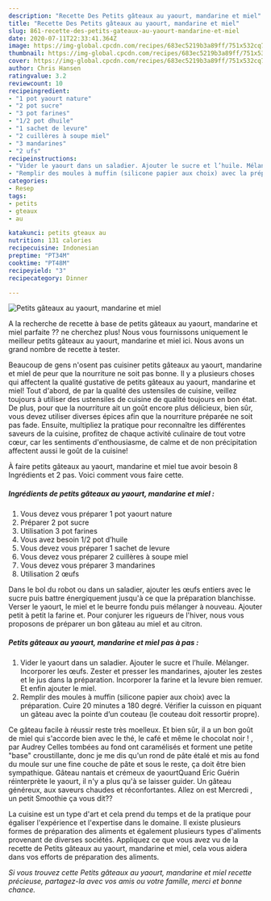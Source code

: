 ```yaml
---
description: "Recette Des Petits gâteaux au yaourt, mandarine et miel"
title: "Recette Des Petits gâteaux au yaourt, mandarine et miel"
slug: 861-recette-des-petits-gateaux-au-yaourt-mandarine-et-miel
date: 2020-07-11T22:33:41.364Z
image: https://img-global.cpcdn.com/recipes/683ec5219b3a89ff/751x532cq70/petits-gateaux-au-yaourt-mandarine-et-miel-photo-principale-de-la-recette.jpg
thumbnail: https://img-global.cpcdn.com/recipes/683ec5219b3a89ff/751x532cq70/petits-gateaux-au-yaourt-mandarine-et-miel-photo-principale-de-la-recette.jpg
cover: https://img-global.cpcdn.com/recipes/683ec5219b3a89ff/751x532cq70/petits-gateaux-au-yaourt-mandarine-et-miel-photo-principale-de-la-recette.jpg
author: Chris Hansen
ratingvalue: 3.2
reviewcount: 10
recipeingredient:
- "1 pot yaourt nature"
- "2 pot sucre"
- "3 pot farines"
- "1/2 pot dhuile"
- "1 sachet de levure"
- "2 cuillères à soupe miel"
- "3 mandarines"
- "2 ufs"
recipeinstructions:
- "Vider le yaourt dans un saladier. Ajouter le sucre et l’huile. Mélanger. Incorporer les œufs. Zester et presser les mandarines, ajouter les zestes et le jus dans la préparation. Incorporer la farine et la levure bien remuer. Et enfin ajouter le miel."
- "Remplir des moules à muffin (silicone papier aux choix) avec la préparation. Cuire 20 minutes a 180 degré. Vérifier la cuisson en piquant un gâteau avec la pointe d’un couteau (le couteau doit ressortir propre)."
categories:
- Resep
tags:
- petits
- gteaux
- au

katakunci: petits gteaux au 
nutrition: 131 calories
recipecuisine: Indonesian
preptime: "PT34M"
cooktime: "PT48M"
recipeyield: "3"
recipecategory: Dinner

---
```



![Petits gâteaux au yaourt, mandarine et miel](https://img-global.cpcdn.com/recipes/683ec5219b3a89ff/751x532cq70/petits-gateaux-au-yaourt-mandarine-et-miel-photo-principale-de-la-recette.jpg)

A la recherche de recette à base de petits gâteaux au yaourt, mandarine et miel parfaite ?? ne cherchez plus! Nous vous fournissons uniquement le meilleur petits gâteaux au yaourt, mandarine et miel ici. Nous avons un grand nombre de recette à tester.

Beaucoup de gens n'osent pas cuisiner petits gâteaux au yaourt, mandarine et miel de peur que la nourriture ne soit pas bonne. Il y a plusieurs choses qui affectent la qualité gustative de petits gâteaux au yaourt, mandarine et miel! Tout d'abord, de par la qualité des ustensiles de cuisine, veillez toujours à utiliser des ustensiles de cuisine de qualité toujours en bon état. De plus, pour que la nourriture ait un goût encore plus délicieux, bien sûr, vous devez utiliser diverses épices afin que la nourriture préparée ne soit pas fade. Ensuite, multipliez la pratique pour reconnaître les différentes saveurs de la cuisine, profitez de chaque activité culinaire de tout votre cœur, car les sentiments d'enthousiasme, de calme et de non précipitation affectent aussi le goût de la cuisine!

<!--inarticleads1-->

À faire petits gâteaux au yaourt, mandarine et miel tue avoir besoin 8 Ingrédients et 2 pas. Voici comment vous faire cette.

##### Ingrédients de petits gâteaux au yaourt, mandarine et miel :

1. Vous devez vous préparer 1 pot yaourt nature
1. Préparer 2 pot sucre
1. Utilisation 3 pot farines
1. Vous avez besoin 1/2 pot d’huile
1. Vous devez vous préparer 1 sachet de levure
1. Vous devez vous préparer 2 cuillères à soupe miel
1. Vous devez vous préparer 3 mandarines
1. Utilisation 2 œufs


Dans le bol du robot ou dans un saladier, ajouter les œufs entiers avec le sucre puis battre énergiquement jusqu&#39;à ce que la préparation blanchisse. Verser le yaourt, le miel et le beurre fondu puis mélanger à nouveau. Ajouter petit à petit la farine et. Pour conjurer les rigueurs de l&#39;hiver, nous vous proposons de préparer un bon gâteau au miel et au citron. 

<!--inarticleads2-->

##### Petits gâteaux au yaourt, mandarine et miel pas à pas :

1. Vider le yaourt dans un saladier. Ajouter le sucre et l’huile. Mélanger. Incorporer les œufs. Zester et presser les mandarines, ajouter les zestes et le jus dans la préparation. Incorporer la farine et la levure bien remuer. Et enfin ajouter le miel.
1. Remplir des moules à muffin (silicone papier aux choix) avec la préparation. Cuire 20 minutes a 180 degré. Vérifier la cuisson en piquant un gâteau avec la pointe d’un couteau (le couteau doit ressortir propre).


Ce gâteau facile à réussir reste très moelleux. Et bien sûr, il a un bon goût de miel qui s&#39;accorde bien avec le thé, le café et même le chocolat noir ! , par Audrey Celles tombées au fond ont caramélisés et forment une petite &#34;base&#34; croustillante, donc je me dis qu&#39;un rond de pâte étalé et mis au fond du moule sur une fine couche de pâte et sous le reste, ça doit être bien sympathique. Gâteau nantais et crémeux de yaourtQuand Eric Guérin réinterprète le yaourt, il n&#39;y a plus qu&#39;à se laisser guider. Un gâteau généreux, aux saveurs chaudes et réconfortantes. Allez on est Mercredi , un petit Smoothie ça vous dit?? 

<!--inarticleads1-->

<p>
La cuisine est un type d'art et cela prend du temps et de la pratique pour égaliser l'expérience et l'expertise dans le domaine. Il existe plusieurs formes de préparation des aliments et également plusieurs types d'aliments provenant de diverses sociétés. Appliquez ce que vous avez vu de la recette de Petits gâteaux au yaourt, mandarine et miel, cela vous aidera dans vos efforts de préparation des aliments.
</p>

<p>
<i>Si vous trouvez cette Petits gâteaux au yaourt, mandarine et miel recette précieuse, partagez-la avec vos amis ou votre famille, merci et bonne chance.</i>
</p>

